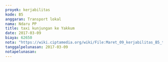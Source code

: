 ```yaml
---
proyek: kerjabilitas
kode: B5
anggaran: Transport lokal
nama: Ndaru PP
title: taxi kunjungan ke Yakkum
date: 2017-03-09
biaya: 62650
nota: "https://wiki.ciptamedia.org/wiki/File:Maret_09_kerjabilitas_B5_taksi_HotelAlana_ke_Yakkum_ndaru.jpg"
tanggalpelunasan: 2017-03-09
notapelunasan:
---
```

